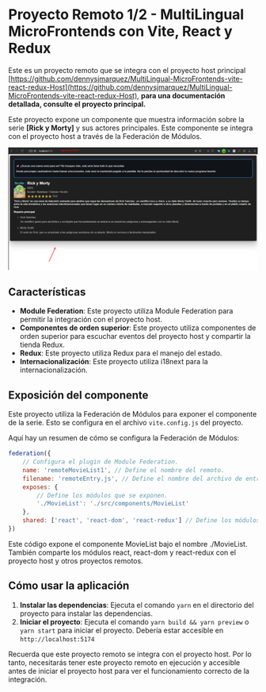 # Proyecto Remoto 1/2 - MultiLingual MicroFrontends con Vite, React y Redux

Este es un proyecto remoto que se integra con el proyecto host principal [https://github.com/dennysjmarquez/MultiLingual-MicroFrontends-vite-react-redux-Host](https://github.com/dennysjmarquez/MultiLingual-MicroFrontends-vite-react-redux-Host), **para una documentación detallada, consulte el proyecto principal.** 

Este proyecto expone un componente que muestra información sobre la serie **[Rick y Morty]** y sus actores principales.
Este componente se integra con el proyecto host a través de la Federación de Módulos.

![img.png](img.png)

## **Características**

- **Module Federation**: Este proyecto utiliza Module Federation para permitir la integración con el proyecto host.
- **Componentes de orden superior**: Este proyecto utiliza componentes de orden superior para escuchar eventos del proyecto host y compartir la tienda Redux.
- **Redux**: Este proyecto utiliza Redux para el manejo del estado.
- **Internacionalización**: Este proyecto utiliza i18next para la internacionalización.

## **Exposición del componente**

Este proyecto utiliza la Federación de Módulos para exponer el componente de la serie. Esto se configura en el archivo `vite.config.js` del proyecto.

Aquí hay un resumen de cómo se configura la Federación de Módulos:

```javascript
federation({
	// Configura el plugin de Module Federation.
	name: 'remoteMovieList1', // Define el nombre del remoto.
	filename: 'remoteEntry.js', // Define el nombre del archivo de entrada remoto.
	exposes: {
		// Define los módulos que se exponen.
		'./MovieList': './src/components/MovieList'
	},
	shared: ['react', 'react-dom', 'react-redux'] // Define los módulos compartidos.
})
```

Este código expone el componente MovieList bajo el nombre ./MovieList. También comparte los módulos react, react-dom y react-redux con el proyecto host y otros proyectos remotos.

## **Cómo usar la aplicación**

1. **Instalar las dependencias**: Ejecuta el comando `yarn` en el directorio del proyecto para instalar las dependencias.
2. **Iniciar el proyecto**: Ejecuta el comando `yarn build && yarn preview` o `yarn start` para iniciar el proyecto. Debería estar accesible en `http://localhost:5174`

Recuerda que este proyecto remoto se integra con el proyecto host. Por lo tanto, necesitarás tener este proyecto remoto en ejecución y accesible antes de iniciar el proyecto host para ver el funcionamiento correcto de la integración.


